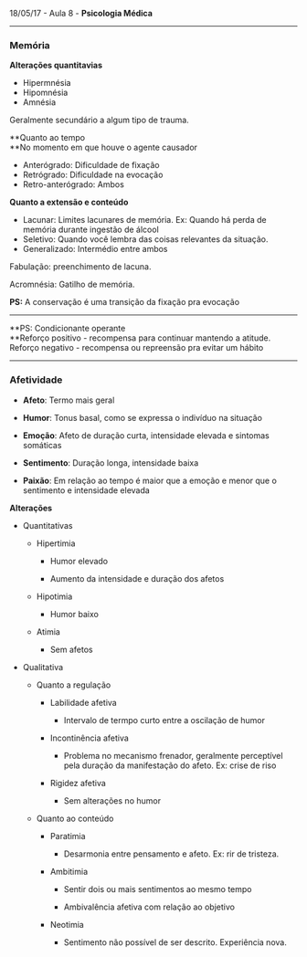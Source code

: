 18/05/17 - Aula 8 - **Psicologia Médica**

---

### Memória

**Alterações quantitavias**

* Hipermnésia
* Hipomnésia
* Amnésia

Geralmente secundário a algum tipo de trauma.

**Quanto ao tempo      
**No momento em que houve o agente causador

* Anterógrado: Dificuldade de fixação
* Retrógrado: Dificuldade na evocação
* Retro-anterógrado: Ambos

**Quanto a extensão e conteúdo**

* Lacunar: Limites lacunares de memória. Ex: Quando há perda de memória durante ingestão de álcool
* Seletivo: Quando você lembra das coisas relevantes da situação.
* Generalizado: Intermédio entre ambos

Fabulação: preenchimento de lacuna.

Acromnésia: Gatilho de memória.

**PS:** A conservação é uma transição da fixação pra evocação

---

**PS: Condicionante operante  
**Reforço positivo - recompensa para continuar mantendo a atitude.  
Reforço negativo - recompensa ou repreensão pra evitar um hábito

---

### Afetividade

* **Afeto**: Termo mais geral

* **Humor**: Tonus basal, como se expressa o indivíduo na situação

* **Emoção**: Afeto de duração curta, intensidade elevada e sintomas somáticas

* **Sentimento**: Duração longa, intensidade baixa

* **Paixão**: Em relação ao tempo é maior que a emoção e menor que o sentimento e intensidade elevada

**Alterações**

* Quantitativas

  * Hipertimia

    * Humor elevado

    * Aumento da intensidade e duração dos afetos

  * Hipotimia

    * Humor baixo

  * Atimia

    * Sem afetos

* Qualitativa

  * Quanto a regulação

    * Labilidade afetiva

      * Intervalo de termpo curto entre a oscilação de humor

    * Incontinência afetiva

      * Problema no mecanismo frenador, geralmente perceptível pela duração da manifestação do afeto. Ex: crise de riso

    * Rigidez afetiva

      * Sem alterações no humor

  * Quanto ao conteúdo

    * Paratimia

      * Desarmonia entre pensamento e afeto. Ex: rir de tristeza.

    * Ambitimia

      * Sentir dois ou mais sentimentos ao mesmo tempo

      * Ambivalência afetiva com relação ao objetivo

    * Neotimia

      * Sentimento não possível de ser descrito. Experiência nova.



